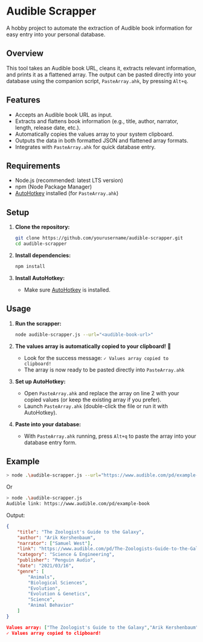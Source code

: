 # Audible Scrapper

A hobby project to automate the extraction of Audible book information for easy entry into your personal database.

## Overview

This tool takes an Audible book URL, cleans it, extracts relevant information, and prints it as a flattened array. The output can be pasted directly into your database using the companion script, `PasteArray.ahk`, by pressing `Alt+q`.

## Features

- Accepts an Audible book URL as input.
- Extracts and flattens book information (e.g., title, author, narrator, length, release date, etc.).
- Automatically copies the values array to your system clipboard.
- Outputs the data in both formatted JSON and flattened array formats.
- Integrates with `PasteArray.ahk` for quick database entry.

## Requirements

- Node.js (recommended: latest LTS version)
- npm (Node Package Manager)
- [AutoHotkey](https://www.autohotkey.com/) installed (for `PasteArray.ahk`)

## Setup

1. **Clone the repository:**
    ```sh
    git clone https://github.com/yourusername/audible-scrapper.git
    cd audible-scrapper
    ```

2. **Install dependencies:**
    ```sh
    npm install
    ```

3. **Install AutoHotkey:**
    - Make sure [AutoHotkey](https://www.autohotkey.com/) is installed.

## Usage

1. **Run the scrapper:**
    ```sh
    node audible-scrapper.js --url="<audible-book-url>"
    ```

2. **The values array is automatically copied to your clipboard!** 🎉
   - Look for the success message: `✓ Values array copied to clipboard!`
   - The array is now ready to be pasted directly into `PasteArray.ahk`

3. **Set up AutoHotkey:**
   - Open `PasteArray.ahk` and replace the array on line 2 with your copied values (or keep the existing array if you prefer).
   - Launch `PasteArray.ahk` (double-click the file or run it with AutoHotkey).

4. **Paste into your database:**
    - With `PasteArray.ahk` running, press `Alt+q` to paste the array into your database entry form.

## Example

```sh
> node .\audible-scrapper.js --url="https://www.audible.com/pd/example-book"
```

Or

```sh
> node .\audible-scrapper.js
Audible link: https://www.audible.com/pd/example-book
```

Output:
```json
{
    "title": "The Zoologist's Guide to the Galaxy",
    "author": "Arik Kershenbaum",
    "narrator": ["Samuel West"],
    "link": "https://www.audible.com/pd/The-Zoologists-Guide-to-the-Galaxy-Audiobook/0593394380",
    "category": "Science & Engineering",
    "publisher": "Penguin Audio",
    "date": "2021/03/16",
    "genre": [
        "Animals",
        "Biological Sciences",
        "Evolution",
        "Evolution & Genetics",
        "Science",
        "Animal Behavior"
    ]
}

Values array: ["The Zoologist's Guide to the Galaxy","Arik Kershenbaum","Samuel West","https://www.audible.com/pd/The-Zoologists-Guide-to-the-Galaxy-Audiobook/0593394380","Science & Engineering","Penguin Audio","2021/03/16","Animals","Biological Sciences","Evolution","Evolution & Genetics","Science","Animal Behavior"]
✓ Values array copied to clipboard!
```
